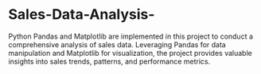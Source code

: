 # Sales-Data-Analysis-
Python Pandas and Matplotlib are implemented in this project to conduct a comprehensive analysis of sales data. Leveraging Pandas for data manipulation and Matplotlib for visualization, the project provides valuable insights into sales trends, patterns, and performance metrics. 
